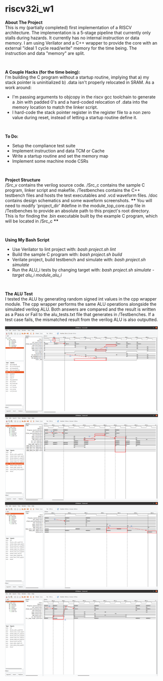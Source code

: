 # riscv32i_w1
 <strong> About The Project </strong> <br> 
 This is my (partially completed) first implementation of a RISCV architecture. The implementation is a 5-stage pipeline that currently only stalls during hazards. It currently has no internal instruction or data memory. I am using Verilator and a C++ wrapper to provide the core with an external "ideal 1 cycle read/write" memory for the time being. The instruction and data "memory" are split. 
 
<br> 

 <strong> A Couple Hacks (for the time being): </strong><br>
 I'm building the C program without a startup routine, implying that a) my stack pointer is uninitialized b) .data isn't properly relocated in SRAM. As a work around:
  <ul>
  <li>I'm passing arguments to objcopy in the riscv gcc toolchain to generate a .bin with padded 0's and a hard-coded relocation of .data into the memory location to match the linker script. </li>
  <li>I hard-code the stack pointer register in the register file to a non zero value during reset, instead of letting a startup routine define it.</i></li>
</ul>
 <br>
 
  <strong> To Do: </strong><br>
<ul>
  <li>Setup the compliance test suite </li>  
  <li>Implement instruction and data TCM or Cache </li>
  <li>Write a startup routine and set the memory map</i></li>
  <li>Implement some machine mode CSRs</i></li>
</ul>
<br> 

 <strong> Project Structure </strong> <br>
 /Src_v contains the verilog source code. /Src_c contains the sample C program, linker script and makefile. /Testbenches contains the C++ testbench files and hosts the test executables and .vcd waveform files. /doc contains design schematics and some waveform screenshots.
 <b> ** </b> You will need to modify 'project_dir' #define in the module_top_core.cpp file in /Testbenches to provide an absolute path to this project's root directory. This is for finding the .bin executable built by the example C program, which will be located in /Src_c <b> ** </b> 
 
 <br>


 <strong> Using My Bash Script </strong> <br>
  
 <ul>
  <li>Use Verilator to lint project with:<i> bash project.sh lint</i></li>
  <li>Build the sample C program with:<i> bash project.sh build</i> </li>
  <li>Verilate project, build testbench and simulate with:<i> bash project.sh simulate</i></li>
  <li>Run the ALU_i tests by changing target with:<i> bash project.sh simulate -target alu_i module_alu_i</i></li>
</ul>
<br>

<strong> The ALU Test </strong> <br>
I tested the ALU by generating random signed int values in the cpp wrapper module. The cpp wrapper performs the same ALU operations alongside the simulated verilog ALU. Both answers are compared and the result is written as a Pass or Fail to the alu_tests.txt file that generates in /Testbenches. If a test case fails, the mismatched result from the verilog ALU is also outputted.


<img src="doc/sample_program_hazard.PNG">

<img src="doc/sample_program_sw.PNG">

<img src="doc/sample_program_ld.PNG">

<img src="doc/sample_program_jalr.PNG">


